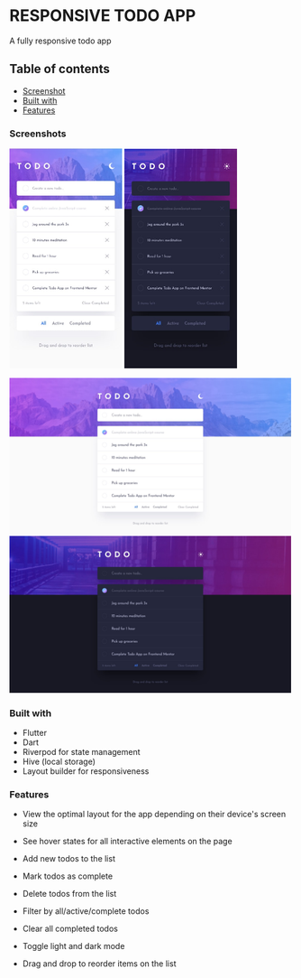 # RESPONSIVE TODO APP

A fully responsive todo app

## Table of contents

- [Screenshot](#screenshots)
- [Built with](#built-with)
- [Features](#features)


### Screenshots

<img src="./assets/screenshots/mobile-design-light.jpg" width="200" alt="todo section" />  <img src="./assets/screenshots/mobile-design-dark.jpg" width="200" alt="notes section" /> 

<img src="./assets/screenshots/desktop-design-light.jpg" width="500" alt="todo section" />
<img src="./assets/screenshots/desktop-design-dark.jpg" width="500" alt="notes section" /> 

### Built with

- Flutter
- Dart
- Riverpod for state management
- Hive (local storage)
- Layout builder for responsiveness

### Features

- View the optimal layout for the app depending on their device's screen size

- See hover states for all interactive elements on the page

- Add new todos to the list

- Mark todos as complete

- Delete todos from the list

- Filter by all/active/complete todos

- Clear all completed todos

- Toggle light and dark mode

- Drag and drop to reorder items on the list